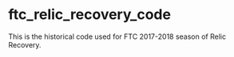 # ftc_relic_recovery_code
This is the historical code used for FTC 2017-2018 season of Relic Recovery.

